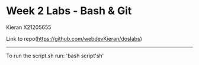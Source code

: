 # Week 2 Labs - Bash & Git
Kieran X21205655

Link to repo(https://github.com/webdevKieran/doslabs)

---

To run the script.sh run: 'bash script'sh'


